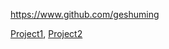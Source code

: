 
<!-- Give link to your github home page -->
<span id="github">https://www.github.com/geshuming</span>

<!-- Give your internal and external projects related to the module -->
<span id="projects">[Project1](), [Project2]()</span>